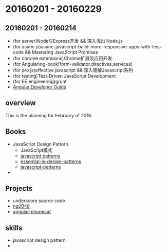 # 20160201 - 20160229

## 20160201 - 20160214
* (for server)Node与Express开发 && 深入浅出 Node.js
* (for async js)async-javascript-build-more-responsive-apps-with-less-code && Mastering JavaScript Promises
* (for chrome extensions)Chrome扩展及应用开发
* (for Angular)ng-book[form-validator,directives,services]
* (for pro js)effective javascript && 深入理解Javascript系列
* (for testing)Test-Driven JavaScript Development
* (for FE engineering)grunt
* [Angular Developer Guide](https://gitcafe.com/Angularjs/Angularjs-Developer-Guide)

## overview
This is the planning for February of 2016.

## Books
* JavaScript Design Pattern
    - JavaScript模式
    - [javascript.patterns](https://github.com/lxj/javascript.patterns)
    - [essential-js-design-patterns](https://github.com/addyosmani/essential-js-design-patterns)
    - [javascript-patterns](https://github.com/shichuan/)
* 

## Projects
* underscore source code
* [ng2048](https://github.com/fullstackio/ng2048)
* [angular-phonecat](https://github.com/angular/angular-phonecat)

## skills
* javascript design pattern
* 